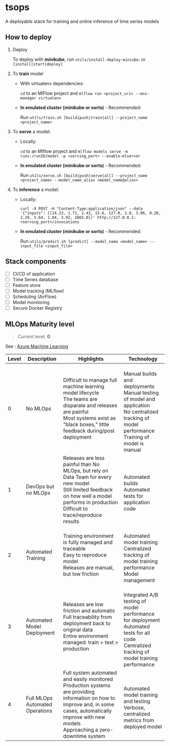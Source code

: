 # tsops
A deployable stack for training and online inference of time series models

## How to deploy

1. Deploy 

    To deploy with **minikube**, run ``utils/install-deploy-miniube.sh [install|start|deploy]``
2. To **train** model
    - With virtualenv dependencies:

        ``cd`` to an MlFlow project and ``mlflow run <project_uri> --env-manager virtualenv``

    - **In emulated cluster (minikube or sorts)** - Recommended:

        Run ``utils/train.sh [build|push|train|all] --project_name <project_name>``
3. To **serve** a model:
    - Locally:

        ``cd`` to an Mlflow project and ``mlflow models serve -m runs:/runID/model -p <serving_port> --enable-mlserver``
    - **In emulated cluster (minikube or sorts)** - Recommended:


        Run ``utils/serve.sh [build|push|serve|all] --project_name <project_name> --model_name_alias <model_name@alias>``

4. To **inference** a model:
    - Locally:

        ``` curl -X POST -H "Content-Type:application/json" --data '{"inputs": [[14.23, 1.71, 2.43, 15.6, 127.0, 2.8, 3.06, 0.28, 2.29, 5.64, 1.04, 3.92, 1065.0]]' http://127.0.0.1:<serving_port>/invocations ```
    - **In emulated cluster (minikube or sorts)** - Recommended:

        Run ``utils/predict.sh [predict] --model_name <model_name> --input_file <input_file>``

## Stack components

- [ ] CI/CD of application
- [ ] Time Series database
- [ ] Feature store
- [ ] Model tracking (MLflow)
- [ ] Scheduling (AirFlow)
- [ ] Model monitoring
- [ ] Secure Docker Registry

## MLOps Maturity level

> Current level: **0**

See : [Azure Machine Learning
](https://learn.microsoft.com/en-us/azure/architecture/ai-ml/guide/mlops-maturity-model)

| Level | Description | Highlights | Technology |
|-------|-------------|------------|------------|
| 0 | No MLOps | Difficult to manage full machine learning model lifecycle<br>The teams are disparate and releases are painful<br>Most systems exist as "black boxes," little feedback during/post deployment | <br>Manual builds and deployments<br>Manual testing of model and application<br>No centralized tracking of model performance<br>Training of model is manual |
| 1 | DevOps but no MLOps | Releases are less painful than No MLOps, but rely on Data Team for every new model<br>Still limited feedback on how well a model performs in production<br>Difficult to trace/reproduce results | <br>Automated builds<br>Automated tests for application code |
| 2 | Automated Training | Training environment is fully managed and traceable<br>Easy to reproduce model<br>Releases are manual, but low friction | <br>Automated model training<br>Centralized tracking of model training performance<br>Model management |
| 3 | Automated Model Deployment | Releases are low friction and automatic<br>Full traceability from deployment back to original data<br>Entire environment managed: train > test > production | <br>Integrated A/B testing of model performance for deployment<br>Automated tests for all code<br>Centralized tracking of model training performance |
| 4 | Full MLOps Automated Operations | Full system automated and easily monitored<br>Production systems are providing information on how to improve and, in some cases, automatically improve with new models<br>Approaching a zero-downtime system | <br>Automated model training and testing<br>Verbose, centralized metrics from deployed model |